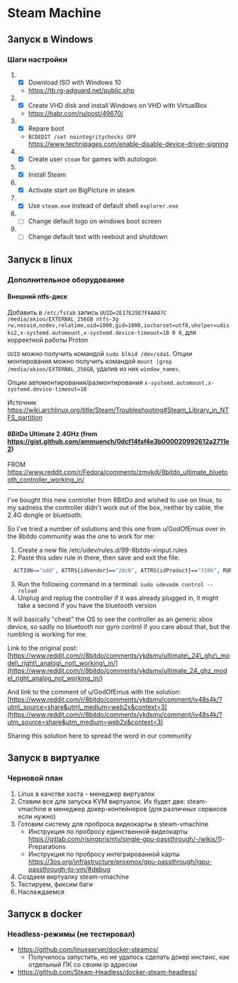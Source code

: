 # Steam Machine

## Запуск в Windows

### Шаги настройки

1. - [x] Download ISO with Windows 10
    - https://tb.rg-adguard.net/public.php
2. - [x] Create VHD disk  and install Windows on VHD with VirtualBox
    - https://habr.com/ru/post/49670/
3. - [x] Repare boot
    - `BCDEDIT /set nointegritychecks OFF` https://www.technipages.com/enable-disable-device-driver-signing
4. - [x] Create user `steam` for games with autologon
5. - [x] Install Steam
6. - [x] Activate start on BigPicture in steam
7. - [x] Use `steam.exe` instead of default shell `explorer.exe`
8. - [ ] Change default logo on windows boot screen
9. - [ ] Change default text with reebout and shutdown

## Запуск в linux

### Дополнительное оборудование

#### Внешний ntfs-диск

Добавить в `/etc/fstab` запись `UUID=2E17E25E7FAAA87C /media/akioo/EXTERNAL_256GB ntfs-3g rw,nosuid,nodev,relatime,uid=1000,gid=1000,iocharset=utf8,uhelper=udisks2,x-systemd.automount,x-systemd.device-timeout=10 0 0`, для корректной работы Proton

`UUID` можно получить командой `sudo blkid /dev/sda1`. Опции монтирования можно получить командой `mount |grep /media/akioo/EXTERNAL_256GB`, удалив из них `window_names`.

Опции автомонтирования/размонтирования `x-systemd.automount,x-systemd.device-timeout=10`

Источник https://wiki.archlinux.org/title/Steam/Troubleshooting#Steam_Library_in_NTFS_partition

#### 8BitDo Ultimate 2.4GHz (from https://gist.github.com/ammuench/0dcf14faf4e3b000020992612a2711e2)

FROM https://www.reddit.com/r/Fedora/comments/zmvkdj/8bitdo_ultimate_bluetooth_controller_working_in/

-----

I've bought this new controller from 8BitDo and wished to use on linux, to my sadness the controller didn't work out of the box, neither by cable, the 2.4G dongle or bluetooth.  


So I've tried a number of solutions and this one from u/GodOfEmus over in the 8bitdo community was the one to work for me:  


1. Create a new file /etc/udev/rules.d/99-8bitdo-xinput.rules
2. Paste this udev rule in there, then save and exit the file: 
  
  ```bash
    ACTION=="add", ATTRS{idVendor}=="2dc8", ATTRS{idProduct}=="3106", RUN+="/sbin/modprobe xpad", RUN+="/bin/sh -c 'echo 2dc8 3106 > /sys/bus/usb/drivers/xpad/new_id'"
  ```
3. Run the following command in a terminal: `sudo udevadm control --reload`
4. Unplug and replug the controller if it was already plugged in, it might take a second if you have the bluetooth version

It will basically "cheat" the OS to see the controller as an generic xbox device, so sadly no bluetooth nor gyro control if you care about that, but the rumbling is working for me.  


Link to the original post: [https://www.reddit.com/r/8bitdo/comments/ykdsmv/ultimate\_24\_ghz\_model\_right\_analog\_not\_working\_in/](https://www.reddit.com/r/8bitdo/comments/ykdsmv/ultimate_24_ghz_model_right_analog_not_working_in/)  


And link to the comment of u/GodOfEmus with the solution: [https://www.reddit.com/r/8bitdo/comments/ykdsmv/comment/iv48s4k/?utm\_source=share&utm\_medium=web2x&context=3](https://www.reddit.com/r/8bitdo/comments/ykdsmv/comment/iv48s4k/?utm_source=share&utm_medium=web2x&context=3)  


Sharing this solution here to spread the word in our community

## Запуск в виртуалке

### Черновой план

1. Linux в качстве хоста - менеджер виртуалок
2. Ставим все для запуска KVM виртуалок. Их будет две: steam-vmachine и менеджер докер-контейнеров (для различных сервисов если нужно)
3. Готовим систему для проброса видеокарты в steam-vmachine
    - Инструкция по пробросу единственной видеокарты https://gitlab.com/risingprismtv/single-gpu-passthrough/-/wikis/1)-Preparations
    - Инструкция по пробросу интегрированной карты https://3os.org/infrastructure/proxmox/gpu-passthrough/igpu-passthrough-to-vm/#debug
4. Создаем виртуалку steam-vmachine
5. Тестируем, фиксим баги
6. Наслаждаемся

## Запуск в docker

### Headless-режимы (не тестировал)

- https://github.com/linuxserver/docker-steamos/
  - Получилось запустить, но не удалось сделать докер инстанс, как отдельный ПК со своим ip адресом
- https://github.com/Steam-Headless/docker-steam-headless/
